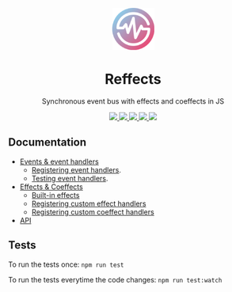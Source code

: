 <p align="center">
   <img alt="reffects" src="./logo.png" height="85">
</p>
<h1 align="center">Reffects</h1>
<p align="center">Synchronous event bus with effects and coeffects in JS</p>

<p align="center">
  <a href="https://img.shields.io/npm/v/reffects">
    <img src="https://badgen.net/npm/v/reffects">
  </a> 
  <a href="https://travis-ci.com/trovit/reffects">
    <img src="https://travis-ci.com/trovit/reffects.svg?branch=master">
  </a> 
  <a href="https://coveralls.io/github/trovit/reffects?branch=master">
    <img src="https://coveralls.io/repos/github/trovit/reffects/badge.svg?branch=master">
  </a>
  <a href="https://bundlephobia.com/result?p=reffects">
    <img src="https://badgen.net/bundlephobia/min/reffects">
  </a> 
  <a href="https://bundlephobia.com/result?p=reffects">
    <img src="https://badgen.net/bundlephobia/minzip/reffects">
  </a>
</p>

## Documentation

- [Events & event handlers](./docs/events_and_event_handlers.md)
  - [Registering event handlers](./docs/event_handlers.md).
  - [Testing event handlers](./docs/testing_event_handlers.md).
- [Effects & Coeffects](./docs/effects_and_coeffects.md)
  - [Built-in effects](./docs/built_in_effects.md)
  - [Registering custom effect handlers](./docs/custom_effects.md)
  - [Registering custom coeffect handlers](./docs/custom_coeffects.md)
- [API](./docs/api.md)

## Tests

To run the tests once: `npm run test`

To run the tests everytime the code changes: `npm run test:watch`
